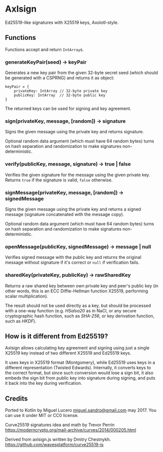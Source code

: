 Axlsign
=======

Ed25519-like signatures with X25519 keys, Axolotl-style.

## Functions

Functions accept and return `IntArray`s.

### generateKeyPair(seed) -> keyPair

Generates a new key pair from the given 32-byte secret seed (which should be
generated with a CSPRNG) and returns it as object:

```
keyPair = {
    privateKey: IntArray // 32-byte private key
    publicKey: IntArray  // 32-byte public key
}
```

The returned keys can be used for signing and key agreement.

### sign(privateKey, message, [random]) -> signature

Signs the given message using the private key and returns signature.

Optional random data argument (which must have 64 random bytes) turns on
hash separation and randomization to make signatures non-deterministic.

### verify(publicKey, message, signature) -> true | false

Verifies the given signature for the message using the given private key.
Returns `true` if the signature is valid, `false` otherwise.

### signMessage(privateKey, message, [random]) -> signedMessage

Signs the given message using the private key and returns
a signed message (signature concatenated with the message copy).

Optional random data argument (which must have 64 random bytes) turns on
hash separation and randomization to make signatures non-deterministic.

### openMessage(publicKey, signedMessage) -> message | null

Verifies signed message with the public key and returns the original message
without signature if it's correct or `null` if verification fails.

### sharedKey(privateKey, publicKey) -> rawSharedKey

Returns a raw shared key between own private key and peer's public key (in
other words, this is an ECC Diffie-Hellman function X25519, performing
scalar multiplication).

The result should not be used directly as a key, but should be processed with a
one-way function (e.g. *HSalsa20* as in NaCl, or any secure cryptographic hash
function, such as *SHA-256*, or key derivation function, such as *HKDF*).

## How is it different from Ed25519?

Axlsign allows calculating key agreement and signing using just a single
X25519 key instead of two different X25519 and Ed25519 keys.

It uses keys in X25519 format (Montgomery), while Ed25519 uses keys in a
different representation (Twisted Edwards). Internally, it converts keys to the
correct format, but since such conversion would lose a sign bit, it also embeds
the sign bit from public key into signature during signing, and puts it back
into the key during verification.

## Credits

Ported to Kotlin by Miguel Lucero <miguel.sandro@gmail.com> may 2017.
You can use it under MIT or CC0 license.

Curve25519 signatures idea and math by Trevor Perrin
<https://moderncrypto.org/mail-archive/curves/2014/000205.html>

Derived from axlsign.js written by Dmitry Chestnykh. 
<https://github.com/wavesplatform/curve25519-js>
